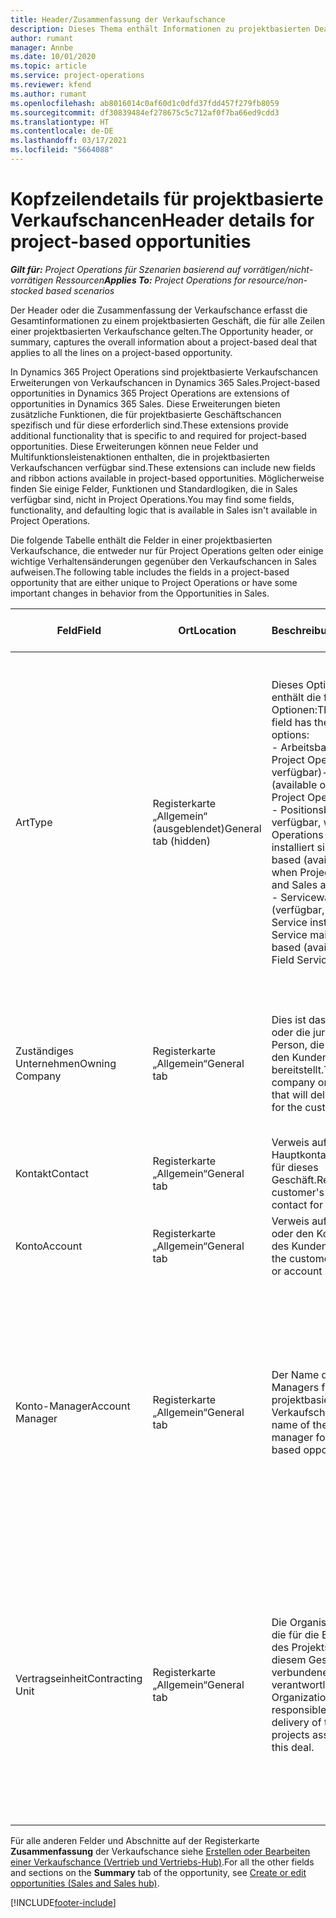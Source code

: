 ```yaml
---
title: Header/Zusammenfassung der Verkaufschance
description: Dieses Thema enthält Informationen zu projektbasierten Deals und den projektbasierten Verkaufschancenpositionen.
author: rumant
manager: Annbe
ms.date: 10/01/2020
ms.topic: article
ms.service: project-operations
ms.reviewer: kfend
ms.author: rumant
ms.openlocfilehash: ab8016014c0af60d1c0dfd37fdd457f279fb8059
ms.sourcegitcommit: df30839484ef278675c5c712af0f7ba66ed9cdd3
ms.translationtype: HT
ms.contentlocale: de-DE
ms.lasthandoff: 03/17/2021
ms.locfileid: "5664088"
---
```

# <a name="header-details-for-project-based-opportunities"></a><span data-ttu-id="49959-103">Kopfzeilendetails für projektbasierte Verkaufschancen</span><span class="sxs-lookup"><span data-stu-id="49959-103">Header details for project-based opportunities</span></span>

<span data-ttu-id="49959-104">_**Gilt für:** Project Operations für Szenarien basierend auf vorrätigen/nicht-vorrätigen Ressourcen_</span><span class="sxs-lookup"><span data-stu-id="49959-104">_**Applies To:** Project Operations for resource/non-stocked based scenarios_</span></span>


<span data-ttu-id="49959-105">Der Header oder die Zusammenfassung der Verkaufschance erfasst die Gesamtinformationen zu einem projektbasierten Geschäft, die für alle Zeilen einer projektbasierten Verkaufschance gelten.</span><span class="sxs-lookup"><span data-stu-id="49959-105">The Opportunity header, or summary, captures the overall information about a project-based deal that applies to all the lines on a project-based opportunity.</span></span>

<span data-ttu-id="49959-106">In Dynamics 365 Project Operations sind projektbasierte Verkaufschancen Erweiterungen von Verkaufschancen in Dynamics 365 Sales.</span><span class="sxs-lookup"><span data-stu-id="49959-106">Project-based opportunities in Dynamics 365 Project Operations are extensions of opportunities in Dynamics 365 Sales.</span></span> <span data-ttu-id="49959-107">Diese Erweiterungen bieten zusätzliche Funktionen, die für projektbasierte Geschäftschancen spezifisch und für diese erforderlich sind.</span><span class="sxs-lookup"><span data-stu-id="49959-107">These extensions provide additional functionality that is specific to and required for project-based opportunities.</span></span> <span data-ttu-id="49959-108">Diese Erweiterungen können neue Felder und Multifunktionsleistenaktionen enthalten, die in projektbasierten Verkaufschancen verfügbar sind.</span><span class="sxs-lookup"><span data-stu-id="49959-108">These extensions can include new fields and ribbon actions available in project-based opportunities.</span></span> <span data-ttu-id="49959-109">Möglicherweise finden Sie einige Felder, Funktionen und Standardlogiken, die in Sales verfügbar sind, nicht in Project Operations.</span><span class="sxs-lookup"><span data-stu-id="49959-109">You may find some fields, functionality, and defaulting logic that is available in Sales isn't available in Project Operations.</span></span>

<span data-ttu-id="49959-110">Die folgende Tabelle enthält die Felder in einer projektbasierten Verkaufschance, die entweder nur für Project Operations gelten oder einige wichtige Verhaltensänderungen gegenüber den Verkaufschancen in Sales aufweisen.</span><span class="sxs-lookup"><span data-stu-id="49959-110">The following table includes the fields in a project-based opportunity that are either unique to Project Operations or have some important changes in behavior from the Opportunities in Sales.</span></span>

| <span data-ttu-id="49959-111">**Feld**</span><span class="sxs-lookup"><span data-stu-id="49959-111">**Field**</span></span> | <span data-ttu-id="49959-112">**Ort**</span><span class="sxs-lookup"><span data-stu-id="49959-112">**Location**</span></span> | <span data-ttu-id="49959-113">**Beschreibung**</span><span class="sxs-lookup"><span data-stu-id="49959-113">**Description**</span></span> | <span data-ttu-id="49959-114">**Downstream-Auswirkungen**</span><span class="sxs-lookup"><span data-stu-id="49959-114">**Downstream impact**</span></span> |
| --- | --- | --- | --- |
| <span data-ttu-id="49959-115">Art</span><span class="sxs-lookup"><span data-stu-id="49959-115">Type</span></span> | <span data-ttu-id="49959-116">Registerkarte „Allgemein“ (ausgeblendet)</span><span class="sxs-lookup"><span data-stu-id="49959-116">General tab (hidden)</span></span> | <span data-ttu-id="49959-117">Dieses Optionssatzfeld enthält die folgenden Optionen:</span><span class="sxs-lookup"><span data-stu-id="49959-117">This option set field has the following options:</span></span></br><span data-ttu-id="49959-118">- Arbeitsbasiert (nur bei Project Operations verfügbar)</span><span class="sxs-lookup"><span data-stu-id="49959-118">- Work-based (available only with Project Operations)</span></span></br><span data-ttu-id="49959-119">- Positionsbasiert (nur verfügbar, wenn Project Operations und Sales installiert sind)</span><span class="sxs-lookup"><span data-stu-id="49959-119">- Item-based (available only when Project Operations and Sales are installed)</span></span></br><span data-ttu-id="49959-120">- Servicewartungsbasiert (verfügbar, wenn Field Service installiert ist)</span><span class="sxs-lookup"><span data-stu-id="49959-120">- Service maintenance-based (available when Field Service is installed)</span></span> | <span data-ttu-id="49959-121">Wenn Sie Project Operations verwenden, wird dieser Feldwert automatisch auf **Arbeitsbasiert** festgelegt. Dadurch wird die Verkaufschance als projektbasiert klassifiziert.</span><span class="sxs-lookup"><span data-stu-id="49959-121">When you use Project Operations, this field value is automatically set to **Work-based** which classifies the Opportunity as project-based.</span></span> <span data-ttu-id="49959-122">Eine Verkaufschance sollte projektbasiert sein, um alle projektspezifischen Erweiterungen und Funktionen im nachgelagerten Verkaufsprozess für dieses Geschäft zu aktivieren.</span><span class="sxs-lookup"><span data-stu-id="49959-122">An Opportunity should be project-based to enable all project-specific extensions and functionality in the downstream sales process for this deal.</span></span> |
| <span data-ttu-id="49959-123">Zuständiges Unternehmen</span><span class="sxs-lookup"><span data-stu-id="49959-123">Owning Company</span></span> | <span data-ttu-id="49959-124">Registerkarte „Allgemein“</span><span class="sxs-lookup"><span data-stu-id="49959-124">General tab</span></span> | <span data-ttu-id="49959-125">Dies ist das Unternehmen oder die juristische Person, die das Projekt für den Kunden bereitstellt.</span><span class="sxs-lookup"><span data-stu-id="49959-125">This is the company or legal entity that will deliver the project for the customer.</span></span> | <span data-ttu-id="49959-126">Diese Feldinformationen werden in das entsprechende Feld im Projektangebot kopiert, das aus dieser Verkaufschance erstellt wird.</span><span class="sxs-lookup"><span data-stu-id="49959-126">This field information will be copied to the corresponding field on the Project quote that is created from this Opportunity.</span></span> |
| <span data-ttu-id="49959-127">Kontakt</span><span class="sxs-lookup"><span data-stu-id="49959-127">Contact</span></span> | <span data-ttu-id="49959-128">Registerkarte „Allgemein“</span><span class="sxs-lookup"><span data-stu-id="49959-128">General tab</span></span> | <span data-ttu-id="49959-129">Verweis auf den Hauptkontakt des Kunden für dieses Geschäft.</span><span class="sxs-lookup"><span data-stu-id="49959-129">Reference to the customer's primary contact for this deal.</span></span> | |
| <span data-ttu-id="49959-130">Konto</span><span class="sxs-lookup"><span data-stu-id="49959-130">Account</span></span> | <span data-ttu-id="49959-131">Registerkarte „Allgemein“</span><span class="sxs-lookup"><span data-stu-id="49959-131">General tab</span></span> | <span data-ttu-id="49959-132">Verweis auf die Firma oder den Kontodatensatz des Kunden.</span><span class="sxs-lookup"><span data-stu-id="49959-132">Reference to the customer's company or account record.</span></span> | |
| <span data-ttu-id="49959-133">Konto-Manager</span><span class="sxs-lookup"><span data-stu-id="49959-133">Account Manager</span></span> | <span data-ttu-id="49959-134">Registerkarte „Allgemein“</span><span class="sxs-lookup"><span data-stu-id="49959-134">General tab</span></span> | <span data-ttu-id="49959-135">Der Name des Account Managers für diese projektbasierte Verkaufschance.</span><span class="sxs-lookup"><span data-stu-id="49959-135">The name of the Account manager for this project-based opportunity.</span></span> | <span data-ttu-id="49959-136">Der Account Manager ist verantwortlich für die Verwaltung der Beziehung zum Kunden bis zum Abschluss dieses Projekts.</span><span class="sxs-lookup"><span data-stu-id="49959-136">The Account manager is responsible for managing the relationship with the customer through the completion of this project.</span></span> <span data-ttu-id="49959-137">Basierend auf dem buchbaren Ressourceneintrag, der an den Account Manager gebunden ist, ist die Vertragseinheit voreingestellt.</span><span class="sxs-lookup"><span data-stu-id="49959-137">Based on the bookable resource record tied to the Account manager, the contracting unit is defaulted.</span></span> |
| <span data-ttu-id="49959-138">Vertragseinheit</span><span class="sxs-lookup"><span data-stu-id="49959-138">Contracting Unit</span></span> | <span data-ttu-id="49959-139">Registerkarte „Allgemein“</span><span class="sxs-lookup"><span data-stu-id="49959-139">General tab</span></span> | <span data-ttu-id="49959-140">Die Organisationseinheit, die für die Bereitstellung des Projekts oder der mit diesem Geschäft verbundenen Projekte verantwortlich ist.</span><span class="sxs-lookup"><span data-stu-id="49959-140">The Organization unit that is responsible for the delivery of the project or projects associated with this deal.</span></span> | <span data-ttu-id="49959-141">Die Vertragseinheit ist die Abteilung des Unternehmens, die die Projekte nach Abschluss des Geschäfts abschließt.</span><span class="sxs-lookup"><span data-stu-id="49959-141">The contracting unit is the division of the company that will complete the project(s) after the deal is closed.</span></span> <span data-ttu-id="49959-142">Jede Vertragseinheit hat eine Währung, und diese Währung wird verwendet, um geschätzte und tatsächliche Kosten zu melden, die während des Projekts anfallen.</span><span class="sxs-lookup"><span data-stu-id="49959-142">Every contracting unit has a currency, and this currency is used to report estimated and actual costs incurred during the project.</span></span> |

<span data-ttu-id="49959-143">Für alle anderen Felder und Abschnitte auf der Registerkarte **Zusammenfassung** der Verkaufschance siehe [Erstellen oder Bearbeiten einer Verkaufschance (Vertrieb und Vertriebs-Hub)](https://docs.microsoft.com/dynamics365/sales-enterprise/create-edit-opportunity-sales).</span><span class="sxs-lookup"><span data-stu-id="49959-143">For all the other fields and sections on the **Summary** tab of the opportunity, see [Create or edit opportunities (Sales and Sales hub)](https://docs.microsoft.com/dynamics365/sales-enterprise/create-edit-opportunity-sales).</span></span>


[!INCLUDE[footer-include](../includes/footer-banner.md)]
